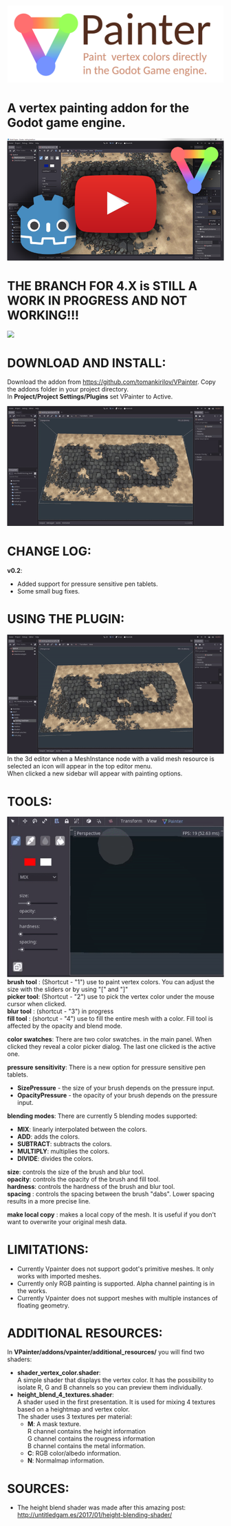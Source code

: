 ![](images/logo.png)
# A vertex painting addon for the Godot game engine.

[![](images/Thumbnail.png)](https://youtu.be/g87ov35zvjE)
 
 # **THE BRANCH FOR 4.X is STILL A WORK IN PROGRESS AND NOT WORKING!!!**
 
  
![](images/preview.gif)
  
# **DOWNLOAD AND INSTALL:**  
Download the addon from https://github.com/tomankirilov/VPainter.
Copy the addons folder in your project directory.  
In **Project/Project Settings/Plugins** set VPainter to Active.
  
  
![](images/activate.gif)

 
# **CHANGE LOG:**
**v0.2**: 
* Added support for pressure sensitive pen tablets.
* Some small bug fixes.
 
 
# **USING THE PLUGIN:**  

![](images/show_hide.gif)  
In the 3d editor when a MeshInstance node with a valid mesh resource is selected an icon will appear in the top editor menu.  
When clicked a new sidebar will appear with painting options.

# **TOOLS:**  
![](images/01.gif)   
**brush tool** : (Shortcut - "1") use to paint vertex colors. You can adjust the size with the sliders or by using "[" and "]"  
**picker tool**: (Shortcut - "2") use to pick the vertex color under the mouse cursor when clicked.  
**blur tool**  : (shortcut - "3") in progress  
**fill tool**  : (shortcut - "4") use to fill the entire mesh with a color. Fill tool is affected by the opacity and blend mode.    

**color swatches**: There are two color swatches. in the main panel. When clicked they reveal a color picker dialog. The last one clicked is the active one.  

**pressure sensitivity**: There is a new option for pressure sensitive pen tablets.
* **SizePressure** - the size of your brush depends on the pressure input.
* **OpacityPressure** - the opacity of your brush depends on the pressure input.

**blending modes**: There are currently 5 blending modes supported:  
 * **MIX**: linearly interpolated between the colors.  
 * **ADD**: adds the colors.  
 * **SUBTRACT**: subtracts the colors.  
 * **MULTIPLY**: multiplies the colors.  
 * **DIVIDE**: divides the colors.  

**size**: controls the size of the brush and blur tool.  
**opacity**: controls the opacity of the brush and fill tool.  
**hardness**: controls the hardness of the brush and blur tool.  
**spacing** : controls the spacing between the brush "dabs". Lower spacing results in a more precise line.

**make local copy** : makes a local copy of the mesh. It is useful if you don't want to overwrite your original mesh data.  

# **LIMITATIONS:**
* Currently Vpainter does not support godot's primitive meshes. It only works with imported meshes.  
* Currently only RGB painting is supported. Alpha channel painting is in the works.
* Currently Vpainter does not support meshes with multiple instances of floating geometry.

# **ADDITIONAL RESOURCES:**  
In **VPainter/addons/vpainter/additional_resources/** you will find two shaders:  
* **shader_vertex_color.shader**:  
A simple shader that displays the vertex color. It has the possibility to isolate R, G and B channels so you can preview them individually.  
* **height_blend_4_textures.shader**:  
A shader used in the first presentation. It is used for mixing 4 textures based on a heightmap and vertex color.     
The shader uses 3 textures per material:  
	* **M**: A mask texture.  
		R channel contains the height information  
		G channel contains the rougness information  
		B channel contains the metal information.  
	* **C**: RGB color/albedo information.  
	* **N**: Normalmap information.  
# **SOURCES:**  
* The height blend shader was made after this amazing post:
http://untitledgam.es/2017/01/height-blending-shader/

